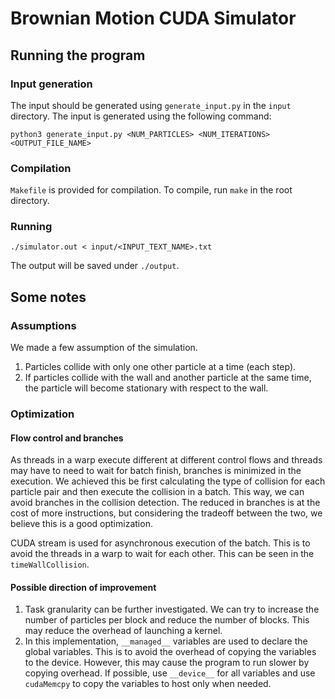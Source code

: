 # Brownian Motion CUDA Simulator


## Running the program

### Input generation

The input should be generated using `generate_input.py` in the `input` directory. The input is generated using the following command:

`python3 generate_input.py <NUM_PARTICLES> <NUM_ITERATIONS> <OUTPUT_FILE_NAME>`

### Compilation

`Makefile` is provided for compilation. To compile, run `make` in the root directory.

### Running

`./simulator.out < input/<INPUT_TEXT_NAME>.txt`

The output will be saved under `./output`.


## Some notes

### Assumptions

We made a few assumption of the simulation.

1. Particles collide with only one other particle at a time (each step).
2. If particles collide with the wall and another particle at the same time, the particle will become stationary with respect to the wall.

### Optimization

#### Flow control and branches
As threads in a warp execute different at different control flows and threads may have to need to wait for batch finish, branches is minimized in the execution.
We achieved this be first calculating the type of collision for each particle pair and then execute the collision in a batch. This way, we can avoid branches in the collision detection.
The reduced in branches is at the cost of more instructions, but considering the tradeoff between the two, we believe this is a good optimization.

CUDA stream is used for asynchronous execution of the batch. This is to avoid the threads in a warp to wait for each other.
This can be seen in the `timeWallCollision`.

#### Possible direction of improvement
1. Task granularity can be further investigated. We can try to increase the number of particles per block and reduce the number of blocks. This may reduce the overhead of launching a kernel.
2. In this implementation, `__managed__` variables are used to declare the global variables. This is to avoid the overhead of copying the variables to the device. 
However, this may cause the program to run slower by copying overhead. 
If possible, use `__device__` for all variables and use `cudaMemcpy` to copy the variables to host only when needed.